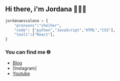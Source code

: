## Hi there, i'm Jordana 🙌👩‍💻

```py
jordanaescalona = {
    "pronouns":"she|her",
    "code": ["python","JavaScript","HTML","CSS"],
    "tools":["React"],
}
```
### You can find me 🌐
- [Blog](https://jordanaescalona.github.io/portfolio/)
- [Instagram]
- [Youtube](https://www.youtube.com/@escalonajordana2090)
<!--
**jordanaescalona/jordanaescalona** is a ✨ _special_ ✨ repository because its `README.md` (this file) appears on your GitHub profile.

Here are some ideas to get you started:

- 🔭 I’m currently working on ...
- 🌱 I’m currently learning ...
- 👯 I’m looking to collaborate on ...
- 🤔 I’m looking for help with ...
- 💬 Ask me about ...
- 📫 How to reach me: ...
- 😄 Pronouns: ...
- ⚡ Fun fact: ...
-->
